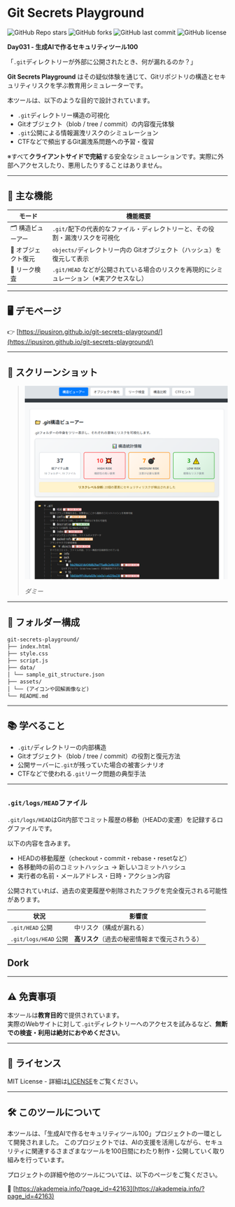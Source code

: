 # Git Secrets Playground

![GitHub Repo stars](https://img.shields.io/github/stars/ipusiron/git-secrets-playground?style=social)
![GitHub forks](https://img.shields.io/github/forks/ipusiron/git-secrets-playground?style=social)
![GitHub last commit](https://img.shields.io/github/last-commit/ipusiron/git-secrets-playground)
![GitHub license](https://img.shields.io/github/license/ipusiron/git-secrets-playground)

**Day031 - 生成AIで作るセキュリティツール100**

「`.git`ディレクトリーが外部に公開されたとき、何が漏れるのか？」

**Git Secrets Playground** はその疑似体験を通じて、Gitリポジトリの構造とセキュリティリスクを学ぶ教育用シミュレーターです。

本ツールは、以下のような目的で設計されています。

- `.git`ディレクトリー構造の可視化
- Gitオブジェクト（blob / tree / commit）の内容復元体験
- `.git`公開による情報漏洩リスクのシミュレーション
- CTFなどで頻出するGit漏洩系問題への予習・復習

※すべて**クライアントサイドで完結**する安全なシミュレーションです。実際に外部へアクセスしたり、悪用したりすることはありません。

---

## 🧪 主な機能

| モード | 機能概要 |
|--------|-----------|
| 🗂️ 構造ビューアー | `.git/`配下の代表的なファイル・ディレクトリーと、その役割・漏洩リスクを可視化 |
| 🧩 オブジェクト復元 | `objects/`ディレクトリー内の Gitオブジェクト（ハッシュ）を復元して表示 |
| 🚨 リーク検査 | `.git/HEAD` などが公開されている場合のリスクを再現的にシミュレーション（※実アクセスなし） |

---

## 🖥️ デモページ

👉 [https://ipusiron.github.io/git-secrets-playground/](https://ipusiron.github.io/git-secrets-playground/)

---

## 📸 スクリーンショット

>![ダミー](assets/screenshot.png)
>
>*ダミー*

---

## 📁 フォルダー構成

```
git-secrets-playground/
├── index.html
├── style.css
├── script.js
├── data/
│ └── sample_git_structure.json
├── assets/
│ └── (アイコンや図解画像など)
└── README.md
```

---

## 📚 学べること

- `.git/`ディレクトリーの内部構造
- Gitオブジェクト（blob / tree / commit）の役割と復元方法
- 公開サーバーに`.git`が残っていた場合の被害シナリオ
- CTFなどで使われる`.git`リーク問題の典型手法

---

##

### `.git/logs/HEAD`ファイル

`.git/logs/HEAD`はGit内部でコミット履歴の移動（HEADの変遷）を記録するログファイルです。

以下の内容を含みます。

- HEADの移動履歴（checkout・commit・rebase・resetなど）
- 各移動時の前のコミットハッシュ → 新しいコミットハッシュ
- 実行者の名前・メールアドレス・日時・アクション内容

公開されていれば、過去の変更履歴や削除されたフラグを完全復元される可能性があります。

| 状況                  | 影響度                       |
| ------------------- | ------------------------- |
| `.git/HEAD` 公開      | 中リスク（構成が漏れる）              |
| `.git/logs/HEAD` 公開 | **高リスク**（過去の秘密情報まで復元されうる） |


## Dork

---

## ⚠️ 免責事項

本ツールは**教育目的**で提供されています。  
実際のWebサイトに対して`.git`ディレクトリーへのアクセスを試みるなど、**無断での検査・利用は絶対におやめください**。

---

## 📄 ライセンス

MIT License - 詳細は[LICENSE](LICENSE)をご覧ください。

---

## 🛠 このツールについて

本ツールは、「生成AIで作るセキュリティツール100」プロジェクトの一環として開発されました。
このプロジェクトでは、AIの支援を活用しながら、セキュリティに関連するさまざまなツールを100日間にわたり制作・公開していく取り組みを行っています。

プロジェクトの詳細や他のツールについては、以下のページをご覧ください。

🔗 [https://akademeia.info/?page_id=42163](https://akademeia.info/?page_id=42163)
